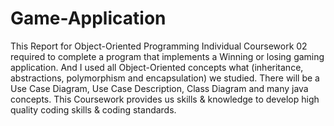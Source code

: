 # Game-Application
This Report for Object-Oriented Programming Individual Coursework 02 required to complete a program that implements a Winning or losing gaming application. And I used all Object-Oriented concepts what (inheritance, abstractions, polymorphism and encapsulation) we studied. There will be a Use Case Diagram, Use Case Description, Class Diagram and many java concepts. This Coursework provides us skills &amp; knowledge to develop high quality coding skills &amp; coding standards.  
